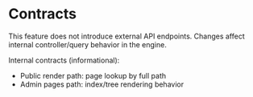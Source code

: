 # Contracts

This feature does not introduce external API endpoints. Changes affect internal controller/query behavior in the engine.

Internal contracts (informational):
- Public render path: page lookup by full path
- Admin pages path: index/tree rendering behavior
